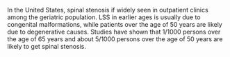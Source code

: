 In the United States, spinal stenosis if widely seen in outpatient clinics among the geriatric population. LSS in earlier ages is usually due to congenital malformations, while patients over the age of 50 years are likely due to degenerative causes. Studies have shown that 1/1000 persons over the age of 65 years and about 5/1000 persons over the age of 50 years are likely to get spinal stenosis.